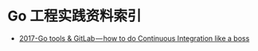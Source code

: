 # Go 工程实践资料索引

- [2017-Go tools & GitLab — how to do Continuous Integration like a boss](https://parg.co/U5Z)
